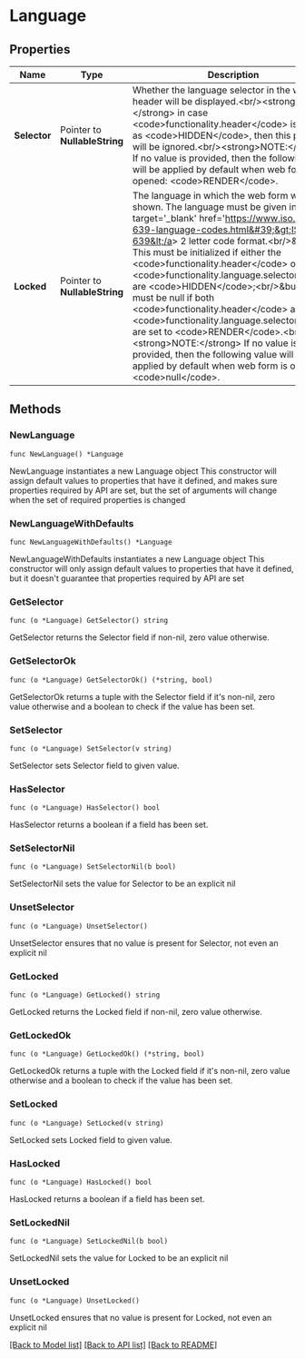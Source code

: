 # Language

## Properties

Name | Type | Description | Notes
------------ | ------------- | ------------- | -------------
**Selector** | Pointer to **NullableString** | Whether the language selector in the web form header will be displayed.&lt;br/&gt;&lt;strong&gt;NOTE:&lt;/strong&gt; in case &lt;code&gt;functionality.header&lt;/code&gt; is marked as &lt;code&gt;HIDDEN&lt;/code&gt;, then this property will be ignored.&lt;br/&gt;&lt;strong&gt;NOTE:&lt;/strong&gt; If no value is provided, then the following value will be applied by default when web form is opened: &lt;code&gt;RENDER&lt;/code&gt;. | [optional] 
**Locked** | Pointer to **NullableString** | The language in which the web form will be shown. The language must be given in the &lt;a target&#x3D;&#39;_blank&#39; href&#x3D;&#39;https://www.iso.org/iso-639-language-codes.html&#39;&gt;ISO-639&lt;/a&gt; 2 letter code format.&lt;br/&gt;&amp;bull; This must be initialized if either the &lt;code&gt;functionality.header&lt;/code&gt; or &lt;code&gt;functionality.language.selector&lt;/code&gt; are &lt;code&gt;HIDDEN&lt;/code&gt;;&lt;br/&gt;&amp;bull; This must be null if both &lt;code&gt;functionality.header&lt;/code&gt; and &lt;code&gt;functionality.language.selector&lt;/code&gt; are set to &lt;code&gt;RENDER&lt;/code&gt;.&lt;br/&gt;&lt;strong&gt;NOTE:&lt;/strong&gt; If no value is provided, then the following value will be applied by default when web form is opened: &lt;code&gt;null&lt;/code&gt;. | [optional] 

## Methods

### NewLanguage

`func NewLanguage() *Language`

NewLanguage instantiates a new Language object
This constructor will assign default values to properties that have it defined,
and makes sure properties required by API are set, but the set of arguments
will change when the set of required properties is changed

### NewLanguageWithDefaults

`func NewLanguageWithDefaults() *Language`

NewLanguageWithDefaults instantiates a new Language object
This constructor will only assign default values to properties that have it defined,
but it doesn't guarantee that properties required by API are set

### GetSelector

`func (o *Language) GetSelector() string`

GetSelector returns the Selector field if non-nil, zero value otherwise.

### GetSelectorOk

`func (o *Language) GetSelectorOk() (*string, bool)`

GetSelectorOk returns a tuple with the Selector field if it's non-nil, zero value otherwise
and a boolean to check if the value has been set.

### SetSelector

`func (o *Language) SetSelector(v string)`

SetSelector sets Selector field to given value.

### HasSelector

`func (o *Language) HasSelector() bool`

HasSelector returns a boolean if a field has been set.

### SetSelectorNil

`func (o *Language) SetSelectorNil(b bool)`

 SetSelectorNil sets the value for Selector to be an explicit nil

### UnsetSelector
`func (o *Language) UnsetSelector()`

UnsetSelector ensures that no value is present for Selector, not even an explicit nil
### GetLocked

`func (o *Language) GetLocked() string`

GetLocked returns the Locked field if non-nil, zero value otherwise.

### GetLockedOk

`func (o *Language) GetLockedOk() (*string, bool)`

GetLockedOk returns a tuple with the Locked field if it's non-nil, zero value otherwise
and a boolean to check if the value has been set.

### SetLocked

`func (o *Language) SetLocked(v string)`

SetLocked sets Locked field to given value.

### HasLocked

`func (o *Language) HasLocked() bool`

HasLocked returns a boolean if a field has been set.

### SetLockedNil

`func (o *Language) SetLockedNil(b bool)`

 SetLockedNil sets the value for Locked to be an explicit nil

### UnsetLocked
`func (o *Language) UnsetLocked()`

UnsetLocked ensures that no value is present for Locked, not even an explicit nil

[[Back to Model list]](../README.md#documentation-for-models) [[Back to API list]](../README.md#documentation-for-api-endpoints) [[Back to README]](../README.md)


